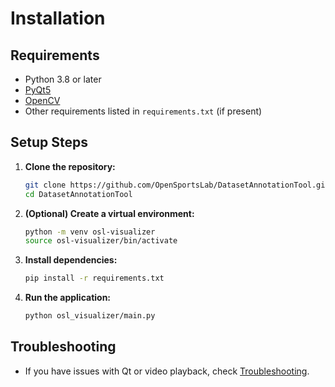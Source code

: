 # Installation

## Requirements

- Python 3.8 or later
- [PyQt5](https://pypi.org/project/PyQt5/)
- [OpenCV](https://pypi.org/project/opencv-python/)
- Other requirements listed in `requirements.txt` (if present)

## Setup Steps

1. **Clone the repository:**
    ```bash
    git clone https://github.com/OpenSportsLab/DatasetAnnotationTool.git
    cd DatasetAnnotationTool
    ```

2. **(Optional) Create a virtual environment:**
    ```bash
    python -m venv osl-visualizer
    source osl-visualizer/bin/activate
    ```

3. **Install dependencies:**
    ```bash
    pip install -r requirements.txt
    ```

4. **Run the application:**
    ```bash
    python osl_visualizer/main.py
    ```

## Troubleshooting

- If you have issues with Qt or video playback, check [Troubleshooting](troubleshooting.md).
